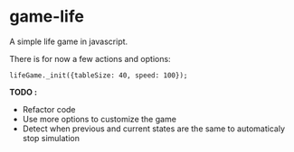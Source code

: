 # game-life

A simple life game in javascript.

There is for now a few actions and options:

`lifeGame._init({tableSize: 40, speed: 100});`

**TODO :**
- Refactor code
- Use more options to customize the game
- Detect when previous and current states are the same to automaticaly stop simulation